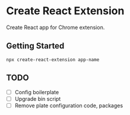 # Create React Extension
Create React app for Chrome extension.

## Getting Started
```
npx create-react-extension app-name
```


## TODO
- [ ] Config boilerplate
- [ ] Upgrade bin script
- [ ] Remove plate configuration code, packages